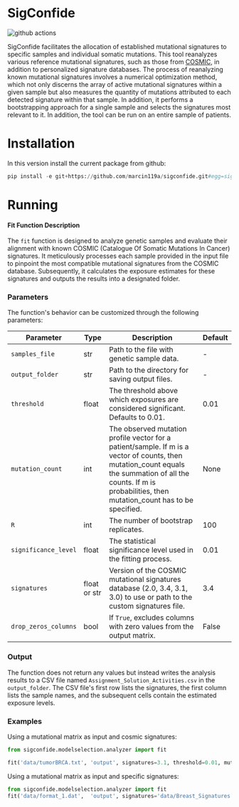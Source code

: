 # SigConfide
![github actions](https://github.com/marcin119a/sigconfide/actions/workflows/ci.yml/badge.svg)

SigConfide facilitates the allocation of established mutational signatures to specific samples and individual somatic mutations. 
This tool reanalyzes various reference mutational signatures, such as those from [COSMIC](https://cancer.sanger.ac.uk/signatures/), in addition to personalized signature databases. 
The process of reanalyzing known mutational signatures involves a numerical optimization method, 
which not only discerns the array of active mutational signatures within a given sample 
but also measures the quantity of mutations attributed to each detected signature within that sample.
In addition, it performs a bootstrapping approach for a single sample and selects the signatures most relevant to it. 
In addition, the tool can be run on an entire sample of patients. 

# Installation

In this version install the current package from github:
```python
pip install -e git+https://github.com/marcin119a/sigconfide.git#egg=sigconfide
```

# Running 


#### Fit Function Description

The `fit` function is designed to analyze genetic samples and evaluate their alignment with known COSMIC (Catalogue Of Somatic Mutations In Cancer) signatures. 
It meticulously processes each sample provided in the input file to pinpoint the most compatible mutational signatures from the COSMIC database. Subsequently,
it calculates the exposure estimates for these signatures and outputs the results into a designated folder.

### Parameters

The function's behavior can be customized through the following parameters:

| Parameter            | Type         | Description                                                                                                                                                                                                        | Default |
|----------------------|--------------|--------------------------------------------------------------------------------------------------------------------------------------------------------------------------------------------------------------------|---------|
| `samples_file`       | str          | Path to the file with genetic sample data.                                                                                                                                                                         | -       |
| `output_folder`      | str          | Path to the directory for saving output files.                                                                                                                                                                     | -       |
| `threshold`          | float        | The threshold above which exposures are considered significant. Defaults to 0.01.                                                                                                                                  | 0.01    |
| `mutation_count`     | int          | The observed mutation profile vector for a patient/sample. If m is a vector of counts, then mutation_count equals the summation of all the counts. If m is probabilities, then mutation_count has to be specified. | None    |
| `R`                  | int          | The number of bootstrap replicates.                                                                                                                                                                                | 100     |
| `significance_level` | float        | The statistical significance level used in the fitting process.                                                                                                                                                    | 0.01    |
| `signatures`         | float or str | Version of the COSMIC mutational signatures database (2.0, 3.4, 3.1, 3.0) to use or path to the custom signatures file.                                                                                            | 3.4     |
| `drop_zeros_columns` | bool         | If `True`, excludes columns with zero values from the output matrix.                                                                                                                                               | False   |

### Output

The function does not return any values but instead writes the analysis results to a CSV file named `Assignment_Solution_Activities.csv` in the `output_folder`.
The CSV file's first row lists the signatures, the first column lists the sample names, and the subsequent cells contain the estimated exposure levels.


### Examples

Using a mutational matrix as input and cosmic signatures:
```python
from sigconfide.modelselection.analyzer import fit

fit('data/tumorBRCA.txt', 'output', signatures=3.1, threshold=0.01, mutation_count=1000, drop_zeros_columns=True)
```


Using a mutational matrix as input and specific signatures:
```python
from sigconfide.modelselection.analyzer import fit
fit('data/format_1.dat',  'output', signatures='data/Breast_Signatures.csv', drop_zeros_columns=True)

```
